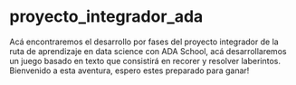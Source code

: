 # proyecto_integrador_ada
Acá encontraremos el desarrollo por fases del proyecto integrador de la ruta de aprendizaje en data science con ADA School, acá desarrollaremos un juego basado en texto que consistirá en recorer y resolver laberintos. Bienvenido a esta aventura, espero estes preparado para ganar!